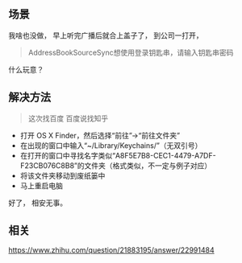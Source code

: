 ## 场景

我啥也没做，
早上听完广播后就合上盖子了，
到公司一打开，

> AddressBookSourceSync想使用登录钥匙串，请输入钥匙串密码

什么玩意？

## 解决方法

> 这次找百度
> 百度说找知乎

 - 打开 OS X Finder，然后选择“前往”→“前往文件夹”
 - 在出现的窗口中输入“~/Library/Keychains/”（无双引号）　　
 - 在打开的窗口中寻找名字类似“A8F5E7B8-CEC1-4479-A7DF-F23CB076C8B8”的文件夹（格式类似，不一定与例子对应）　　
 - 将该文件夹移动到废纸篓中　　
 - 马上重启电脑

好了，
相安无事。

## 相关
https://www.zhihu.com/question/21883195/answer/22991484
